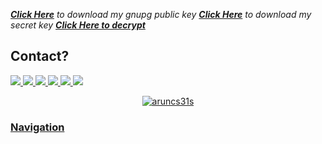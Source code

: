 [**_Click Here_**](./keys/archcraft/2024.Mar/public.key.gpg?raw=true) _to download my gnupg public key_
[**_Click Here_**](./keys/archcraft/2024.Mar/secret.key.gpg.sysmmetric.gpg) _to download my secret key_ [**_Click Here to decrypt_**](https://youtu.be/dQw4w9WgXcQ?si=fqoQbiLjYX13In0j)

## Contact?

  <a href="http://wa.me/+919747350188">
    <img src="https://img.shields.io/badge/WhatsApp-25D366?style=for-the-badge&logo=whatsapp&logoColor=white" />
  <a href="https://instagram.com/aruncs31s?igshid=YmMyMTA2M2Y=">
    <img src="https://img.shields.io/badge/Instagram-E4405F?style=for-the-badge&logo=instagram&logoColor=white" />
  <a href="mailto:aruncs31ss@gmail.com">
    <img src="https://img.shields.io/badge/Gmail-D14836?style=for-the-badge&logo=gmail&logoColor=white" />
  <a href="https://telegram.me/aruncs31s">
    <img src="https://img.shields.io/badge/Telegram-2CA5E0?style=for-the-badge&logo=telegram&logoColor=white" />
  <a href="https://www.linkedin.com/in/arun-cs-3b2442256"> 
     <img src="https://img.shields.io/badge/LinkedIn-0077B5?style=for-the-badge&logo=linkedin&logoColor=white" />
 <a href="mailto:aruncs31s@proton.me"> 
     <img src="https://img.shields.io/badge/ProtonMail-8B89CC?style=for-the-badge&logo=protonmail&logoColor=white" />

<p align="center"><img align="center" src="https://github-readme-streak-stats.herokuapp.com/?user=aruncs31s&" alt="aruncs31s" /></p>

### Navigation
